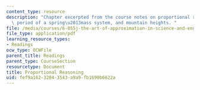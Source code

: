 ```yaml
---
content_type: resource
description: "Chapter excerpted from the course notes on proportional reasoning, the\
  \ period of a spring\u2013mass system, and mountain heights. "
file: /media/courses/6-055j-the-art-of-approximation-in-science-and-engineering-spring-2008/fef9a16232843543a9a9fb1690b6622a_feb22b.pdf
file_type: application/pdf
learning_resource_types:
- Readings
ocw_type: OCWFile
parent_title: Readings
parent_type: CourseSection
resourcetype: Document
title: Proportional Reasoning
uid: fef9a162-3284-3543-a9a9-fb1690b6622a
---
```

